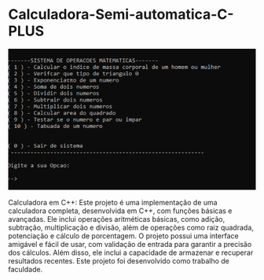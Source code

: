 # Calculadora-Semi-automatica-C-PLUS

![cpp.png](cpp.png)


Calculadora em C++: Este projeto é uma implementação de uma calculadora completa, desenvolvida em C++, com funções básicas e avançadas. Ele inclui operações aritméticas básicas, como adição, subtração, multiplicação e divisão, além de operações como raiz quadrada, potenciação e cálculo de porcentagem. O projeto possui uma interface amigável e fácil de usar, com validação de entrada para garantir a precisão dos cálculos. Além disso, ele inclui a capacidade de armazenar e recuperar resultados recentes. Este projeto foi desenvolvido como trabalho de faculdade.
